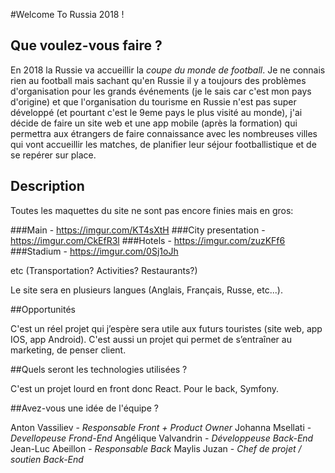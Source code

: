 #Welcome To Russia 2018 !

## Que voulez-vous faire ?

En 2018 la Russie va accueillir la *coupe du monde de football*. Je ne connais rien au football mais sachant qu'en Russie il y a toujours des problèmes d'organisation pour les grands événements (je le sais car c'est mon pays d'origine) et que l'organisation du tourisme en Russie n'est pas super développé (et pourtant c'est le 9eme pays le plus visité au monde), j'ai décide de faire un site web et une app mobile (après la formation) qui permettra aux étrangers de faire connaissance avec les nombreuses villes qui vont accueillir les matches, de planifier leur séjour footballistique et de se repérer sur place.

## Description

Toutes les maquettes du site ne sont pas encore finies mais en gros:

###Main - https://imgur.com/KT4sXtH
###City presentation - https://imgur.com/CkEfR3l
###Hotels - https://imgur.com/zuzKFf6
###Stadium - https://imgur.com/0Sj1oJh

etc (Transportation? Activities? Restaurants?)

Le site sera en plusieurs langues (Anglais, Français, Russe, etc...).

##Opportunités

C'est un réel projet qui j’espère sera utile aux futurs touristes (site web, app IOS, app Android). C'est aussi un projet qui permet de s’entraîner au marketing, de penser client.

##Quels seront les technologies utilisées ?

C'est un projet lourd en front donc React. Pour le back, Symfony.

##Avez-vous une idée de l'équipe ?

Anton Vassiliev - *Responsable Front + Product Owner*
Johanna Msellati - *Devellopeuse Frond-End*
Angélique Valvandrin - *Développeuse Back-End*
Jean-Luc Abeillon - *Responsable Back*
Maylis Juzan - *Chef de projet / soutien Back-End*
